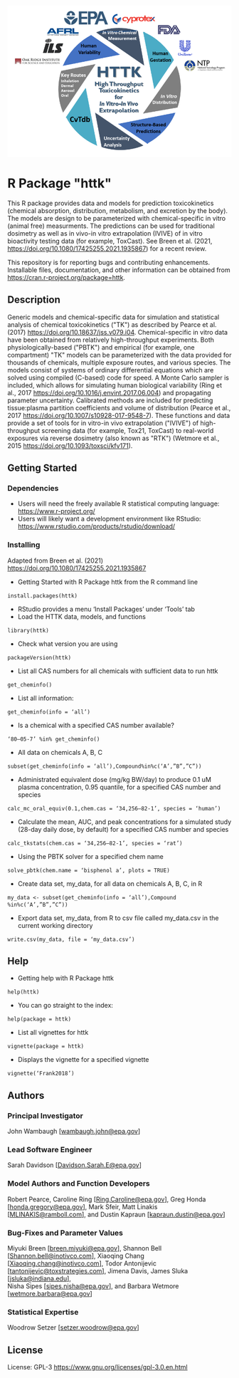 ![HTTK logo](httk-logo.png)

# R Package "httk"

This R package provides data and models for prediction toxicokinetics (chemical 
absorption, distribution, metabolism, and excretion by the body). 
The models are design to be parameterized with chemical-specific in vitro 
(animal free) measurments. The predictions can be used for traditional
dosimetry as well as in vivo-in vitro extrapolation (IVIVE) of in vitro 
bioactivity testing data (for example, ToxCast). See Breen et al. 
(2021, <https://doi.org/10.1080/17425255.2021.1935867>) for a recent review.

This repository is for reporting bugs and contributing enhancements. Installable
files, documentation, and other information can be obtained from
<https://cran.r-project.org/package=httk>. 

## Description

Generic models and chemical-specific data for simulation and
statistical analysis of chemical toxicokinetics ("TK") as
described by Pearce et al. (2017) <https://doi.org/10.18637/jss.v079.i04>.
Chemical-specific in vitro data have been obtained from relatively
high-throughput experiments. Both physiologically-based ("PBTK")
and empirical (for example, one compartment) "TK" models can be
parameterized with the data provided for thousands of chemicals,
multiple exposure routes, and various species. The models consist
of systems of ordinary differential equations which are solved
using compiled (C-based) code for speed. A Monte Carlo sampler is
included, which allows for simulating human biological variability
(Ring et al., 2017 <https://doi.org/10.1016/j.envint.2017.06.004>)
and propagating parameter uncertainty. Calibrated methods are
included for predicting tissue:plasma partition coefficients and
volume of distribution
(Pearce et al., 2017 <https://doi.org/10.1007/s10928-017-9548-7>).
These functions and data provide a set of tools for
in vitro-in vivo extrapolation ("IVIVE") of high-throughput
screening data (for example, Tox21, ToxCast) to real-world
exposures via reverse dosimetry (also known as "RTK")
(Wetmore et al., 2015 <https://doi.org/10.1093/toxsci/kfv171>).

## Getting Started

### Dependencies

* Users will need the freely available R statistical computing language: <https://www.r-project.org/>
* Users will likely want a development environment like RStudio: <https://www.rstudio.com/products/rstudio/download/>

### Installing

Adapted from Breen et al. (2021) <https://doi.org/10.1080/17425255.2021.1935867>
* Getting Started with R Package httk from the R command line
```
install.packages(httk)
```
* RStudio provides a menu ‘Install Packages’ under ‘Tools’ tab
* Load the HTTK data, models, and functions
```
library(httk)
```
* Check what version you are using 
```
packageVersion(httk)
```
* List all CAS numbers for all chemicals with sufficient data to run httk 
```
get_cheminfo()
```
* List all information: 
```
get_cheminfo(info = ‘all’)
```
* Is a chemical with a specified CAS number available? 
```
‘80–05-7’ %in% get_cheminfo()
```
* All data on chemicals A, B, C 
```
subset(get_cheminfo(info = ‘all’),Compound%in%c(‘A’,”B”,”C”))
```
* Administrated equivalent dose (mg/kg BW/day) to produce 0.1 uM plasma concentration, 0.95
quantile, for a specified CAS number and species
```
calc_mc_oral_equiv(0.1,chem.cas = ‘34,256–82-1’, species = ‘human’)
```
* Calculate the mean, AUC, and peak concentrations for a simulated study (28-day daily dose, by
default) for a specified CAS number and species
```
calc_tkstats(chem.cas = ‘34,256–82-1’, species = ‘rat’)
```
* Using the PBTK solver for a specified chem name 
```
solve_pbtk(chem.name = ‘bisphenol a’, plots = TRUE)
```
* Create data set, my_data, for all data on chemicals A, B, C, in R 
```
my_data <- subset(get_cheminfo(info = ‘all’),Compound %in%c(‘A’,”B”,”C”))
```
* Export data set, my_data, from R to csv file called my_data.csv in the current working directory 
```
write.csv(my_data, file = ‘my_data.csv’)
```



## Help

* Getting help with R Package httk 
```
help(httk)
```
* You can go straight to the index: 
```
help(package = httk)
```
* List all vignettes for httk 
```
vignette(package = httk)
```
* Displays the vignette for a specified vignette 
```
vignette(‘Frank2018’)
```


## Authors

### Principal Investigator 
John Wambaugh [wambaugh.john@epa.gov]

### Lead Software Engineer 
Sarah Davidson [Davidson.Sarah.E@epa.gov]

### Model Authors and Function Developers
Robert Pearce,
Caroline Ring [Ring.Caroline@epa.gov],
Greg Honda [honda.gregory@epa.gov], 
Mark Sfeir, 
Matt Linakis [MLINAKIS@ramboll.com], and
Dustin Kapraun [kapraun.dustin@epa.gov]

### Bug-Fixes and Parameter Values
Miyuki Breen [breen.miyuki@epa.gov], 
Shannon Bell [Shannon.bell@inotivco.com], 
Xiaoqing Chang [Xiaoqing.chang@inotivco.com], 
Todor Antonijevic [tantonijevic@toxstrategies.com], 
Jimena Davis, 
James Sluka [jsluka@indiana.edu],  
Nisha Sipes [sipes.nisha@epa.gov], and 
Barbara Wetmore [wetmore.barbara@epa.gov]

### Statistical Expertise
Woodrow Setzer [setzer.woodrow@epa.gov]

## License

License: GPL-3 <https://www.gnu.org/licenses/gpl-3.0.en.html>
